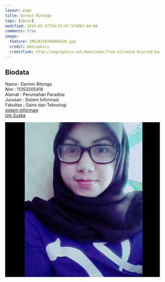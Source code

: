 ```yaml
---
layout: page
title: Darmin Ritonga
tags: [about]
modified: 2016-05-27T20:53:07.573882-04:00
comments: true
image:
  feature: IMG20150308065620.jpg
  credit: WeGraphics
  creditlink: http://wegraphics.net/downloads/free-ultimate-blurred-background-pack/
---
```

## Biodata
Nama : Darmin Ritonga<br>
Nim : 11353205418<br>
Alamat : Perumahan Paradise<br>
Jurusan : Sistem Informasi<br>
Fakultas : Sains dan Teknologi<br>
[sistem informasi](sif.uin-suska.ac.id)<br>
[Uin Suska](uin-suska.ac.id)<br>


<img src="/assets/12494778_898424690283086_8481873357670213356_n.jpg">
